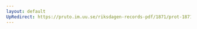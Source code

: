 ```yaml
---
layout: default
UpRedirect: https://pruto.im.uu.se/riksdagen-records-pdf/1871/prot-1871--ak--427/prot-1871--ak--427_010.pdf
---
```


